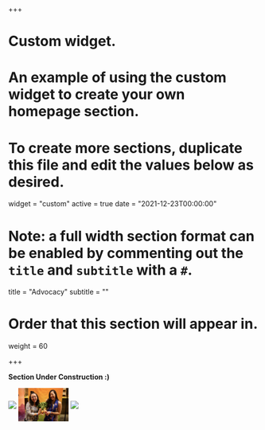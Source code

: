 +++
# Custom widget.
# An example of using the custom widget to create your own homepage section.
# To create more sections, duplicate this file and edit the values below as desired.
widget = "custom"
active = true
date = "2021-12-23T00:00:00"

# Note: a full width section format can be enabled by commenting out the `title` and `subtitle` with a `#`.
title = "Advocacy"
subtitle = ""

# Order that this section will appear in.
weight = 60

+++

<b>Section Under Construction :)</b>

<img src="https://github.com/brookembell/academic-kickstart/blob/d419298a4108bb55abda74df0b452e0219ebd8a3/static/img/img2.png" width="20%" align="center"> <img src="https://github.com/brookembell/academic-kickstart/blob/d419298a4108bb55abda74df0b452e0219ebd8a3/static/img/img1.png" width="20%" align="center"> <img src="https://github.com/brookembell/academic-kickstart/blob/d419298a4108bb55abda74df0b452e0219ebd8a3/static/img/img3.png" width="20%" align="center">
